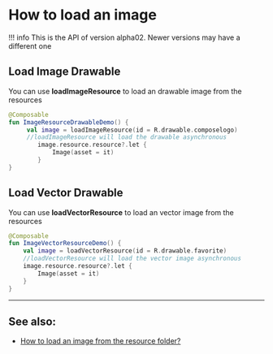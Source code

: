 # How to load an image

!!! info
    This is the API of version alpha02. Newer versions may have a different one


## Load Image Drawable
You can use **loadImageResource** to load an drawable image from the resources

```kotlin
@Composable
fun ImageResourceDrawableDemo() {
     val image = loadImageResource(id = R.drawable.composelogo)
     //loadImageResource will load the drawable asynchronous
        image.resource.resource?.let {
            Image(asset = it)
        }
}
```

## Load Vector Drawable
You can use **loadVectorResource** to load an vector image from the resources

```kotlin
@Composable
fun ImageVectorResourceDemo() {
    val image = loadVectorResource(id = R.drawable.favorite)
    //loadVectorResource will load the vector image asynchronous
    image.resource.resource?.let {
        Image(asset = it)
    }
}
```


<hr>

## See also:

* [How to load an image from the resource folder?](https://github.com/vinaygaba/Learn-Jetpack-Compose-By-Example/blob/master/app/src/main/java/com/example/jetpackcompose/image/ImageActivity.kt#L87)

